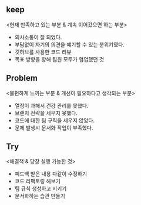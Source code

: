 <h2 id="keep">keep</h2>
<p>&lt;현재 만족하고 있는 부분 &amp; 계속 이어갔으면 하는 부분&gt;</p>
<ul>
<li>의사소통이 잘 되었다.</li>
<li>부담없이 자기의 의견을 얘기할 수 있는 분위기였다.</li>
<li>깃허브를 사용한 코드 리뷰</li>
<li>목표 방향을 향해 팀원 모두가 협업했던 것</li>
</ul>
<h2 id="problem">Problem</h2>
<p>&lt;불편하게 느끼는 부분 &amp; 개선이 필요하다고 생각되는 부분&gt;</p>
<ul>
<li>열정이 과해서 건강 관리를 못했다.</li>
<li>브랜치 전략을 세우지 못했다.</li>
<li>코드에 대한 팀 규칙을 세우지 않았다.</li>
<li>문제 발생시 문서화 작업이 부족했다.</li>
</ul>
<h2 id="try">Try</h2>
<p>&lt;해결책 &amp; 당장 실행 가능한 것&gt;</p>
<ul>
<li>피드백 받은 내용 다같이 수정하기</li>
<li>코드 리팩토링 해보기</li>
<li>팀 규칙 생성하고 지키기</li>
<li>문서화하는 습관 만들기</li>
</ul>